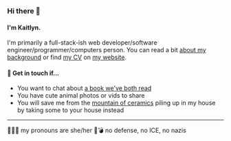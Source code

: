 ### Hi there 👋

#### I'm Kaitlyn.

I'm primarily a full-stack-ish web developer/software engineer/programmer/computers person. You can read a bit [about my background](https://krtierney.com/about/) or find [my CV](https://krtierney.com/cv.pdf) on [my website](https://krtierney.com).

#### 💬 Get in touch if... 

* You want to chat about [a book we've both read](https://librarything.com/catalog/kaitlynmeans)
* You have cute animal photos or vids to share
* You will save me from the [mountain of ceramics](https://krtierney.art) piling up in my house by taking some to your house instead

--- 

💅🏻🌈 my pronouns are she/her 
🚫💣 no defense, no ICE, no nazis

<!--
**krtierney/krtierney** is a ✨ _special_ ✨ repository because its `README.md` (this file) appears on your GitHub profile.

Here are some ideas to get you started:

- 🔭 I’m currently working on ...
- 🌱 I’m currently learning ...
- 👯 I’m looking to collaborate on ...
- 🤔 I’m looking for help with ...
- 💬 Ask me about ...
- 📫 How to reach me: ...
- 😄 Pronouns: ...
- ⚡ Fun fact: ...
-->
